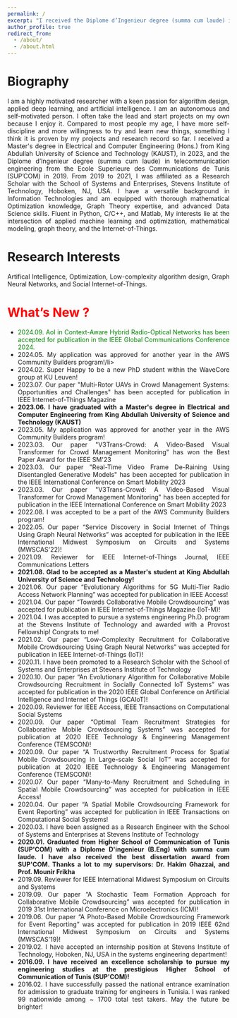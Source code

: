 ```yaml
---
permalink: /
excerpt: "I received the Diplome d’Ingenieur degree (summa cum laude) in telecommunication engineering from the Ecole Superieure des Communications de Tunis (SUP’COM), Tunis, Tunisia, in 2019 and the Masters in Electrical and Computer Engineering (Hons.) from the King Abdullah University of Science and Technology (KAUST). I am now pursuing a Ph.D. in Electrical Engineering Within <a href="https://www.esat.kuleuven.be/wavecorearenberg/Home">WaveCore Arenberg</a> at KU LEUVEN, Leuven, Belgium. My research interests have been around optimization and applied machine learning, mathematical modeling, graph theory, and the Internet-of-Things."
author_profile: true
redirect_from: 
  - /about/
  - /about.html
---
```


<meta name="description" content="Aymen Hamrouni (Student Member, IEEE) received the Diplome d’Ingenieur degree (summa cum laude) in telecommunication engineering from the Ecole Superieure des Communications de Tunis (SUP’COM), Tunis, Tunisia, in 2019 and the Masters in Electrical and Computer Engineering (Hons.) from the King Abdullah University of Science and Technology (KAUST). From 2019 to 2021, Aymen was affiliated as a Research Scholar with the School of Systems and Enterprises, Stevens Institute of Technology, Hoboken, NJ, USA.  Aymen is a young, passionate, and self-motivated
AI researcher with a versatile background in Information Technologies and equipped with thorough mathematical Optimization knowledge, Graph Theory expertise, and advanced Data Science skills. Fluent in Python, C/C++, and Matlab, Aymen’s interests lay in the intersection of graph neural networks, deep
generative modelings, applied machine learning and optimization, mathematical modeling, graph theory,
and the Internet-of-Things. Aymen is currently serving as an active reviewer in the IEEE IoT Journal, IEEE
TCSS, IEEE Access, IEEE Communication Letters, etc." />
        
        
        

<h1 id="bio-graphy">Biography</h1>
<div style="text-align: justify;">
I am a highly motivated researcher with a keen passion for algorithm design, applied deep learning, and artificial intelligence. I am an autonomous and self-motivated person. I often take the lead and start projects on my own because I enjoy it. Compared to most people my age, I have more self-discipline and more willingness to try and learn new things, something I think it is proven by my projects and research record so far. 
I received a Master's degree in Electrical and Computer Engineering (Hons.) from King Abdullah University of Science and Technology (KAUST), in 2023, and the Diplome d’Ingenieur degree (summa cum laude) in telecommunication engineering from the Ecole Superieure des Communications de Tunis (SUP’COM) in 2019. From 2019 to 2021, I was affiliated as a Research Scholar with the School of Systems and Enterprises, Stevens Institute of Technology, Hoboken, NJ, USA.  I have a versatile background in Information Technologies and am equipped with thorough mathematical Optimization knowledge, Graph Theory expertise, and advanced Data Science skills. Fluent in Python, C/C++, and Matlab, My interests lie at the intersection of applied machine learning and optimization, mathematical modeling, graph theory, and the Internet-of-Things.
<h1 id="research-interests">Research Interests</h1>
<div style="text-align: justify;">Artifical Intelligence, Optimization, Low-complexity algorithm design, Graph Neural Networks, and Social Internet-of-Things.</div>

<h1 id="whats-new"><span style="color:red">What’s New ?</span></h1>
<ul>
     <li><span style="color:green">2024.09. AoI in Context-Aware Hybrid Radio-Optical Networks has been accepted for publication in the IEEE Global Communications Conference 2024.</span></li>

   <li>2024.05. My application was approved for another year in the AWS Community Builders program!/li>
   <li>2024.02. Super Happy to be a new PhD student within the WaveCore group at KU Leuven!</li>

  <li>2023.07. Our paper "Multi-Rotor UAVs in Crowd Management Systems: Opportunities and Challenges" has been accepted for publication in IEEE Internet-of-Things Magazine</li>

  
 <li><strong>2023.06. I have graduated with a Master's degree in Electrical and Computer Engineering from King Abdullah University of Science and Technology (KAUST) </strong> </li>
      <li>2023.05. My application was approved for another year in the AWS Community Builders program!</li>

   <li>2023.03. Our paper "V3Trans-Crowd: A Video-Based Visual Transformer for Crowd Management Monitoring"  has won the Best Paper Award for the IEEE SM'23 </li>
  <li>2023.03. Our paper "Real-Time Video Frame De-Raining Using Disentangled Generative Models" has been accepted for publication in the IEEE International Conference on Smart Mobility 2023</li>
  
 <li>2023.03. Our paper "V3Trans-Crowd: A Video-Based Visual Transformer for Crowd Management Monitoring" has been accepted for publication in the IEEE International Conference on Smart Mobility 2023</li>

 <li>2022.08. I was accepted to be a part of the AWS Community Builders program!</li>
<li>2022.05. Our paper “Service Discovery in Social Internet of Things Using Graph Neural Networks”  was accepted for publication in  the IEEE International Midwest Symposium on Circuits and Systems (MWSCAS'22)!</li>
<li>2021.09. Reviewer for IEEE Internet-of-Things Journal, IEEE Communications Letters</li>
<li><strong>2021.08. Glad to be accepted as a Master's student at King Abdullah University of Science and Technology!</strong> </li>   
<li>2021.06. Our paper “Evolutionary Algorithms for 5G Multi-Tier Radio Access Network Planning”  was accepted for publication in  IEEE Access! 
<li>2021.04. Our paper “Towards Collaborative Mobile Crowdsourcing”  was accepted for publication in  IEEE Internet-of-Things Magazine (IoT-M)!</li> 
<li>2021.04. I was accepted to pursue a systems engineering Ph.D. program at the Stevens Institute of Technology and awarded with a Provost Fellowship! Congrats to me!</li> 
<li>2021.02. Our paper “Low-Complexity Recruitment for Collaborative Mobile Crowdsourcing Using Graph Neural Networks”  was accepted for publication in  IEEE Internet-of-Things (IoT)!</li>
<li>  2020.11. I have been promoted to a Research Scholar with the School of Systems and Enterprises at Stevens Institute of Technology</li>
<li>2020.10. Our paper “An Evolutionary Algorithm for Collaborative Mobile Crowdsourcing Recruitment in Socially Connected IoT Systems”  was accepted for publication in  the 2020 IEEE Global Conference on Artificial Intelligence and Internet of Things (GCAIoT)!</li>
<li>2020.09. Reviewer for IEEE Access, IEEE Transactions on Computational Social Systems</li>   
<li>2020.09. Our paper “Optimal Team Recruitment Strategies for Collaborative Mobile Crowdsourcing Systems”  was accepted for publication at  2020 IEEE Technology & Engineering Management Conference (TEMSCON)!</li>
<li>2020.09. Our paper “A Trustworthy Recruitment Process for Spatial Mobile Crowdsourcing in Large-scale Social IoT”  was accepted for publication at  2020 IEEE Technology & Engineering Management Conference (TEMSCON)!</li>
<li>2020.07. Our paper “Many-to-Many Recruitment and Scheduling in Spatial Mobile Crowdsourcing”  was accepted for publication in  IEEE Access!</li>
<li>2020.04. Our paper “A Spatial Mobile Crowdsourcing Framework for Event Reporting”  was accepted for publication in  IEEE Transactions on Computational Social Systems!</li>
<li>  2020.03. I have been assigned as a Research Engineer with the School of Systems and Enterprises at Stevens Institute of Technology</li>
<li><strong>  2020.01. Graduated from Higher School of Communication of Tunis (SUP'COM) with a Diplome D'ingenieur (B.Eng) with summa cum laude. I have also received the best dissertation award from SUP'COM. Thanks a lot to my supervisors: Dr. Hakim Ghazzai, and Prof. Mounir Frikha</strong></li>
<li>2019.09. Reviewer for IEEE International Midwest Symposium on Circuits and Systems</li>
<li>2019.09. Our paper “A Stochastic Team Formation Approach for Collaborative Mobile Crowdsourcing”  was accepted for publication in  2019 31st International Conference on Microelectronics (ICM)!</li>    
<li>2019.06. Our paper “A Photo-Based Mobile Crowdsourcing Framework for Event Reporting”  was accepted for publication in  2019 IEEE 62nd International Midwest Symposium on Circuits and Systems (MWSCAS'19)!</li>
<li>2019.02. I have accepted an internship position at Stevens Institute of Technology, Hoboken, NJ, USA in the systems engineering department!</li>
<li><strong>2016.09. I have received an excellence scholarship to pursue my engineering studies at the prestigious Higher School of Communication of Tunis (SUP'COM)! </strong></li> 
<li>2016.02. I have successfully passed the national entrance examination for admission to graduate training for engineers in Tunisia. I was ranked 99 nationwide among ~ 1700 total test takers. May the future be brighter! </li>


 
